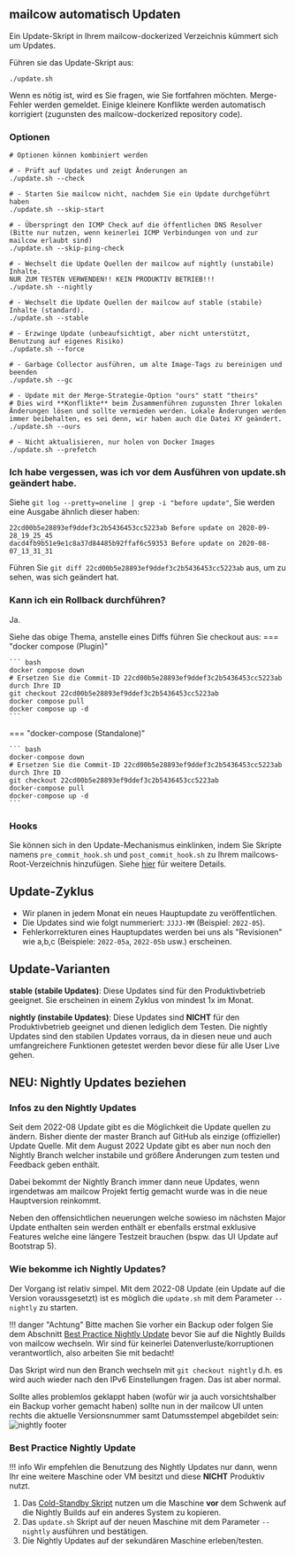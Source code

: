 ## mailcow automatisch Updaten

Ein Update-Skript in Ihrem mailcow-dockerized Verzeichnis kümmert sich um Updates.

Führen sie das Update-Skript aus:
```
./update.sh
```

Wenn es nötig ist, wird es Sie fragen, wie Sie fortfahren möchten.
Merge-Fehler werden gemeldet.
Einige kleinere Konflikte werden automatisch korrigiert (zugunsten des mailcow-dockerized repository code).

### Optionen

```
# Optionen können kombiniert werden

# - Prüft auf Updates und zeigt Änderungen an
./update.sh --check

# - Starten Sie mailcow nicht, nachdem Sie ein Update durchgeführt haben
./update.sh --skip-start

# - Überspringt den ICMP Check auf die öffentlichen DNS Resolver (Bitte nur nutzen, wenn keinerlei ICMP Verbindungen von und zur mailcow erlaubt sind)
./update.sh --skip-ping-check

# - Wechselt die Update Quellen der mailcow auf nightly (unstabile) Inhalte.
NUR ZUM TESTEN VERWENDEN!! KEIN PRODUKTIV BETRIEB!!!
./update.sh --nightly

# - Wechselt die Update Quellen der mailcow auf stable (stabile) Inhalte (standard).
./update.sh --stable

# - Erzwinge Update (unbeaufsichtigt, aber nicht unterstützt, Benutzung auf eigenes Risiko)
./update.sh --force

# - Garbage Collector ausführen, um alte Image-Tags zu bereinigen und beenden
./update.sh --gc

# - Update mit der Merge-Strategie-Option "ours" statt "theirs"
# Dies wird **Konflikte** beim Zusammenführen zugunsten Ihrer lokalen Änderungen lösen und sollte vermieden werden. Lokale Änderungen werden immer beibehalten, es sei denn, wir haben auch die Datei XY geändert.
./update.sh --ours

# - Nicht aktualisieren, nur holen von Docker Images
./update.sh --prefetch
```

### Ich habe vergessen, was ich vor dem Ausführen von update.sh geändert habe.

Siehe `git log --pretty=oneline | grep -i "before update"`, Sie werden eine Ausgabe ähnlich dieser haben:

```
22cd00b5e28893ef9ddef3c2b5436453cc5223ab Before update on 2020-09-28_19_25_45
dacd4fb9b51e9e1c8a37d84485b92ffaf6c59353 Before update on 2020-08-07_13_31_31
```

Führen Sie `git diff 22cd00b5e28893ef9ddef3c2b5436453cc5223ab` aus, um zu sehen, was sich geändert hat.

### Kann ich ein Rollback durchführen?

Ja.

Siehe das obige Thema, anstelle eines Diffs führen Sie checkout aus:
=== "docker compose (Plugin)"

    ``` bash
    docker compose down
    # Ersetzen Sie die Commit-ID 22cd00b5e28893ef9ddef3c2b5436453cc5223ab durch Ihre ID
    git checkout 22cd00b5e28893ef9ddef3c2b5436453cc5223ab
    docker compose pull
    docker compose up -d
    ```

=== "docker-compose (Standalone)"

    ``` bash
    docker-compose down
    # Ersetzen Sie die Commit-ID 22cd00b5e28893ef9ddef3c2b5436453cc5223ab durch Ihre ID
    git checkout 22cd00b5e28893ef9ddef3c2b5436453cc5223ab
    docker-compose pull
    docker-compose up -d
    ```

### Hooks

Sie können sich in den Update-Mechanismus einklinken, indem Sie Skripte namens `pre_commit_hook.sh` und `post_commit_hook.sh` zu Ihrem mailcows-Root-Verzeichnis hinzufügen. Siehe [hier](../manual-guides/u_e-update-hooks.md) für weitere Details.

## Update-Zyklus

- Wir planen in jedem Monat ein neues Hauptupdate zu veröffentlichen.
- Die Updates sind wie folgt nummeriert: `JJJJ-MM` (Beispiel: `2022-05`).
- Fehlerkorrekturen eines Hauptupdates werden bei uns als "Revisionen" wie a,b,c (Beispiele: `2022-05a`, `2022-05b` usw.) erscheinen.

## Update-Varianten

**stable (stabile Updates)**: Diese Updates sind für den Produktivbetrieb geeignet. Sie erscheinen in einem Zyklus von mindest 1x im Monat.

**nightly (instabile Updates)**: Diese Updates sind **NICHT** für den Produktivbetrieb geeignet und dienen lediglich dem Testen. Die nightly Updates sind den stabilen Updates vorraus, da in diesen neue und auch umfangreichere Funktionen getestet werden bevor diese für alle User Live gehen.

## NEU: Nightly Updates beziehen
### Infos zu den Nightly Updates
Seit dem 2022-08 Update gibt es die Möglichkeit die Update quellen zu ändern. Bisher diente der master Branch auf GitHub als einzige (offizieller) Update Quelle. Mit dem August 2022 Update gibt es aber nun noch den Nightly Branch welcher instabile und größere Änderungen zum testen und Feedback geben enthält.

Dabei bekommt der Nightly Branch immer dann neue Updates, wenn irgendetwas am mailcow Projekt fertig gemacht wurde was in die neue Hauptversion reinkommt.

Neben den offensichtlichen neuerungen welche sowieso im nächsten Major Update enthalten sein werden enthält er ebenfalls erstmal exklusive Features welche eine längere Testzeit brauchen (bspw. das UI Update auf Bootstrap 5).

### Wie bekomme ich Nightly Updates?
Der Vorgang ist relativ simpel. Mit dem 2022-08 Update (ein Update auf die Version voraussgesetzt) ist es möglich die `update.sh` mit dem Parameter `--nightly` zu starten.

!!! danger "Achtung"
        Bitte machen Sie vorher ein Backup oder folgen Sie dem Abschnitt [Best Practice Nightly Update](#best-practice-nightly-update) bevor Sie auf die Nightly Builds von mailcow wechseln. Wir sind für keinerlei Datenverluste/korruptionen verantwortlich, also arbeiten Sie mit bedacht!

Das Skript wird nun den Branch wechseln mit `git checkout nightly` d.h. es wird auch wieder nach den IPv6 Einstellungen fragen. Das ist aber normal.

Sollte alles problemlos geklappt haben (wofür wir ja auch vorsichtshalber ein Backup vorher gemacht haben) sollte nun in der mailcow UI unten rechts die aktuelle Versionsnummer samt Datumsstempel abgebildet sein: <br>
![nightly footer](../assets/images/i_u_m/nightly_footer.png)

### Best Practice Nightly Update
!!! info
        Wir empfehlen die Benutzung des Nightly Updates nur dann, wenn Ihr eine weitere Maschine oder VM besitzt und diese **NICHT** Produktiv nutzt.

1. Das [Cold-Standby Skript](../backup_restore/b_n_r-coldstandby.de.md) nutzen um die Maschine **vor** dem Schwenk auf die Nightly Builds auf ein anderes System zu kopieren.
2. Das `update.sh` Skript auf der neuen Maschine mit dem Parameter `--nightly` ausführen und bestätigen.
3. Die Nightly Updates auf der sekundären Maschine erleben/testen.
